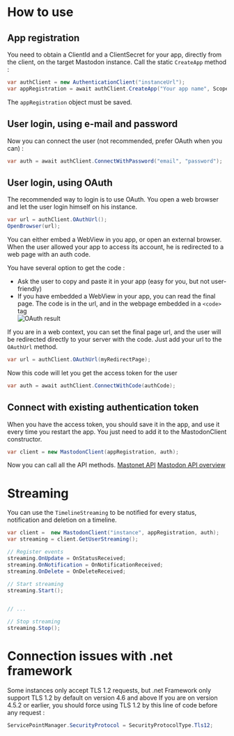 # How to use

## App registration

You need to obtain a ClientId and a ClientSecret for your app, directly from the client, on the target Mastodon instance.
Call the static `CreateApp` method :
```cs
var authClient = new AuthenticationClient("instanceUrl");
var appRegistration = await authClient.CreateApp("Your app name", Scope.Read | Scope.Write | Scope.Follow);
```
The `appRegistration` object must be saved.

## User login, using e-mail and password

Now you can connect the user (not recommended, prefer OAuth when you can) :
```cs
var auth = await authClient.ConnectWithPassword("email", "password");
```
## User login, using OAuth

The recommended way to login is to use OAuth. You open a web browser and let the user login himself on his instance. 
```cs
var url = authClient.OAuthUrl();
OpenBrowser(url);
```
You can either embed a WebView in you app, or open an external browser. When the user allowed your app to access its account, he is redirected to a web page with an auth code.

You have several option to get the code :

  - Ask the user to copy and paste it in your app (easy for you, but not user-friendly)
  - If you have embedded a WebView in your app, you can read the final page. The code is in the url, and in the webpage embedded in a `<code>` tag  
	![OAuth result](oauth.png)

If you are in a web context, you can set the final page url, and the user will be redirected directly to your server with the code. Just add your url to the `OAuthUrl` method.
```cs
var url = authClient.OAuthUrl(myRedirectPage);
```
Now this code will let you get the access token for the user
```cs
var auth = await authClient.ConnectWithCode(authCode);
```
## Connect with existing authentication token

When you have the access token, you should save it in the app, and use it every time you restart the app. You just need to add it to the MastodonClient constructor.
```cs
var client = new MastodonClient(appRegistration, auth);
```
Now you can call all the API methods. [Mastonet API](https://github.com/glacasa/Mastonet/blob/master/API.md) [Mastodon API overview](https://github.com/tootsuite/documentation/blob/master/Using-the-API/API.md)

# Streaming

You can use the `TimelineStreaming` to be notified for every status, notification and deletion on a timeline.
```cs
var client =  new MastodonClient("instance", appRegistration, auth);
var streaming = client.GetUserStreaming();

// Register events
streaming.OnUpdate = OnStatusReceived;
streaming.OnNotification = OnNotificationReceived;
streaming.OnDelete = OnDeleteReceived;

// Start streaming
streaming.Start();


// ...

// Stop streaming
streaming.Stop();
```
# Connection issues with .net framework

Some instances only accept TLS 1.2 requests, but .net Framework only support TLS 1.2 by default on version 4.6 and above
If you are on version 4.5.2 or earlier, you should force using TLS 1.2 by this line of code before any request :
```cs
ServicePointManager.SecurityProtocol = SecurityProtocolType.Tls12;
```

